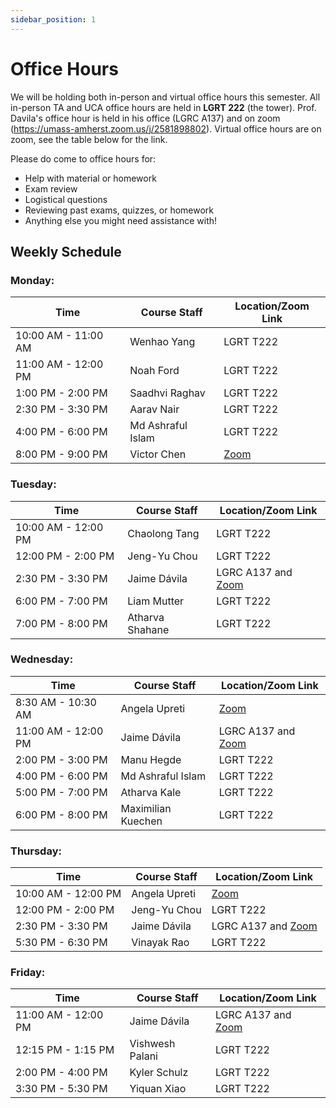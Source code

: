 ```yaml
---
sidebar_position: 1
---
```


# Office Hours

We will be holding both in-person and virtual office hours this semester. All in-person TA and UCA office hours are held in **LGRT 222** (the tower). Prof. Davila's office hour is held in his office (LGRC A137) and on zoom (https://umass-amherst.zoom.us/j/2581898802). Virtual office hours are on zoom, see the table below for the link.

Please do come to office hours for:

-   Help with material or homework
-   Exam review
-   Logistical questions
-   Reviewing past exams, quizzes, or homework
-   Anything else you might need assistance with!

## Weekly Schedule

### Monday:

| Time                | Course Staff       | Location/Zoom Link                                                                       |
| ------------------- | ------------------ | ---------------------------------------------------------------------------------------- |
| 10:00 AM - 11:00 AM | Wenhao Yang        | LGRT T222                                                                                |
| 11:00 AM - 12:00 PM | Noah Ford          | LGRT T222                                                                                |
| 1:00 PM - 2:00 PM   | Saadhvi Raghav     | LGRT T222                                                                                |
| 2:30 PM - 3:30 PM   | Aarav Nair         | LGRT T222                                                                                |
| 4:00 PM - 6:00 PM   | Md Ashraful Islam  | LGRT T222                                                                                |
| 8:00 PM - 9:00 PM   | Victor Chen        | [Zoom](https://umass-amherst.zoom.us/j/97949983018?pwd=djhudWpDTnl4cElYSjFIY2xxWXRFZz09) |
### Tuesday:

| Time                | Course Staff       | Location/Zoom Link                                                                       |
| ------------------- | ------------------ | ---------------------------------------------------------------------------------------- |
| 10:00 AM - 12:00 PM | Chaolong Tang      | LGRT T222                                                                                |
| 12:00 PM - 2:00 PM  | Jeng-Yu Chou       | LGRT T222                                                                                |
| 2:30 PM - 3:30 PM   | Jaime Dávila       | LGRC A137 and [Zoom](https://umass-amherst.zoom.us/j/2581898802)                         |
| 6:00 PM - 7:00 PM   | Liam Mutter        | LGRT T222                                                                                |
| 7:00 PM - 8:00 PM   | Atharva Shahane    | LGRT T222                                                                                |
### Wednesday:

| Time                | Course Staff       | Location/Zoom Link                                                                       |
| ------------------- | ------------------ | ---------------------------------------------------------------------------------------- |
| 8:30 AM - 10:30 AM  | Angela Upreti      | [Zoom](https://umass-amherst.zoom.us/j/97949983018?pwd=djhudWpDTnl4cElYSjFIY2xxWXRFZz09) |
| 11:00 AM - 12:00 PM | Jaime Dávila       | LGRC A137 and [Zoom](https://umass-amherst.zoom.us/j/2581898802)                         |
| 2:00 PM - 3:00 PM   | Manu Hegde         | LGRT T222                                                                                |
| 4:00 PM - 6:00 PM   | Md Ashraful Islam  | LGRT T222                                                                                |
| 5:00 PM - 7:00 PM   | Atharva Kale       | LGRT T222                                                                                |
| 6:00 PM - 8:00 PM   | Maximilian Kuechen | LGRT T222                                                                                |
### Thursday:

| Time                | Course Staff       | Location/Zoom Link                                                                       |
| ------------------- | ------------------ | ---------------------------------------------------------------------------------------- |
| 10:00 AM - 12:00 PM | Angela Upreti      | [Zoom](https://umass-amherst.zoom.us/j/97949983018?pwd=djhudWpDTnl4cElYSjFIY2xxWXRFZz09) |
| 12:00 PM - 2:00 PM  | Jeng-Yu Chou       | LGRT T222                                                                                |
| 2:30 PM - 3:30 PM   | Jaime Dávila       | LGRC A137 and [Zoom](https://umass-amherst.zoom.us/j/2581898802)                         |
| 5:30 PM - 6:30 PM   | Vinayak Rao        | LGRT T222                                                                                |
### Friday:

| Time                | Course Staff       | Location/Zoom Link                                                                       |
| ------------------- | ------------------ | ---------------------------------------------------------------------------------------- |
| 11:00 AM - 12:00 PM | Jaime Dávila       | LGRC A137 and [Zoom](https://umass-amherst.zoom.us/j/2581898802)                         |
| 12:15 PM - 1:15 PM  | Vishwesh Palani    | LGRT T222                                                                                |
| 2:00 PM - 4:00 PM   | Kyler Schulz       | LGRT T222                                                                                |
| 3:30 PM - 5:30 PM   | Yiquan Xiao        | LGRT T222                                                                                |

